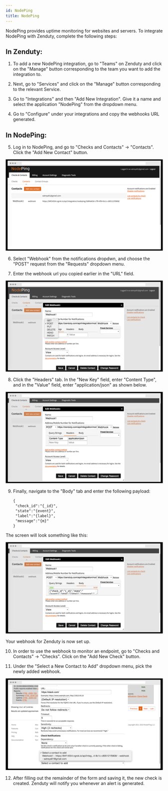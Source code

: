 ```yaml
---
id: NodePing
title: NodePing
---
```

NodePing provides uptime monitoring for websites and servers. To integrate NodePing with Zenduty, complete the following steps:

## In Zenduty: 

1. To add a new NodePing integration, go to "Teams" on Zenduty and click on the "Manage" button corresponding to the team you want to add the integration to.

2. Next, go to "Services" and click on the "Manage" button corresponding to the relevant Service.

3. Go to "Integrations" and then "Add New Integration". Give it a name and select the application "NodePing" from the dropdown menu.

4. Go to "Configure" under your integrations and copy the webhooks URL generated. 

## In NodePing: 

5. Log in to NodePing, and go to "Checks and Contacts" -> "Contacts". Click the "Add New Contact" button.

![](/img/Integrations/Nodeping/1.png)

6. Select "Webhook" from the notifications dropdwn, and choose the "POST" request from the "Requests" dropdown menu. 

7. Enter the webhook url you copied earlier in the "URL" field. 

![](/img/Integrations/Nodeping/2.png)

8. Click the "Headers" tab. In the "New Key" field, enter "Content Type", and in the "Value" field, enter "application/json" as shown below.

![](/img/Integrations/Nodeping/3.png)

9. Finally, navigate to the "Body" tab and enter the following payload:

	```
	{
	 "check_id":"{_id}",
	 "state":"{event}",
	 "label":"{label}",
	 "message":"{m}"
	}
	```

The screen will look something like this: 

![](/img/Integrations/Nodeping/4.png)

Your webhook for Zenduty is now set up. 

10. In order to use the webhook to monitor an endpoint, go to "Checks and Contacts" -> "Checks". Click on the "Add New Check" button. 

11. Under the "Select a New Contact to Add" dropdown menu, pick the newly added webhook. 

![](/img/Integrations/Nodeping/5.png)

12. After filling out the remainder of the form and saving it, the new check is created. 
Zenduty will notify you whenever an alert is generated.


